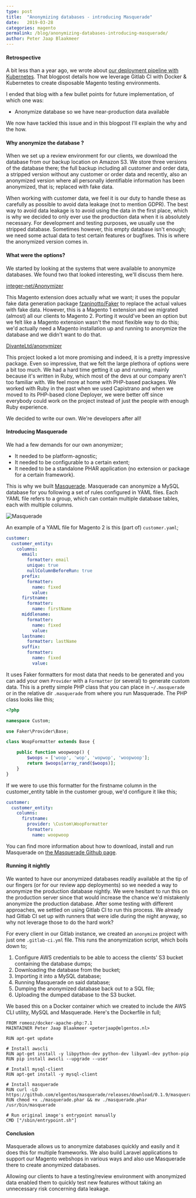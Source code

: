 ```yaml
---
type: post
title:  "Anonymizing databases - introducing Masquerade"
date:   2019-03-28
categories: magento
permalink: /blog/anonymizing-databases-introducing-masquerade/
author: Peter Jaap Blaakmeer
---
```


#### Retrospective

A bit less than a year ago, we wrote about [our deployment pipeline with Kubernetes](/blog/disposable-magento-testing-environments-with-k8s). That blogpost details how we leverage Gitlab CI with Docker & Kubernetes to create disposable Magento testing environments. 

I ended that blog with a few bullet points for future implementation, of which one was:

- Anonymize database so we have near-production data available

We now have tackled this issue and in this blogpost I'll explain the why and the how.

#### Why anonymize the database ?

When we set up a review environment for our clients, we download the database from our backup location on Amazon S3. We store three versions of the database there; the full backup including all customer and order data, a stripped version without any customer or order data and recently, also an anonymized version where all personally identifiable information has been anonymized, that is; replaced with fake data.

When working with customer data, we feel it is our duty to handle these as carefully as possible to avoid data leakage (not to mention GDPR). The best way to avoid data leakage is to avoid using the data in the first place, which is why we decided to only ever use the production data when it is absolutely necessary. For development and testing purposes, we usually use the stripped database. Sometimes however, this empty database isn't enough; we need some actual data to test certain features or bugfixes. This is where the anonymized version comes in.

#### What were the options?

We started by looking at the systems that were available to anonymize databases. We found two that looked interesting, we'll discuss them here.

[integer-net/Anonymizer](https://github.com/integer-net/Anonymizer)

This Magento extension does actually what we want; it uses the popular fake data generation package [fzaninotto/Faker](https://github.com/fzaninotto/Faker) to replace the actual values with fake data. However, this is a Magento 1 extension and we migrated (almost) all our clients to Magento 2. Porting it would've been an option but we felt like a Magento extension wasn't the most flexible way to do this; we'd actually need a Magento installation up and running to anonymize the database and we didn't want to do that.

[DivanteLtd/anonymizer](https://github.com/DivanteLtd/anonymizer)

This project looked a lot more promising and indeed, it is a pretty impressive package. Even so impressive, that we felt the large plethora of options were a bit too much. We had a hard time getting it up and running, mainly because it's written in Ruby, which most of the devs at our company aren't too familiar with. We feel more at home with PHP-based packages. We worked with Ruby in the past when we used Capistrano and when we moved to its PHP-based clone Deployer, we were better off since everybody could work on the project instead of just the people with enough Ruby experience.

We decided to write our own. We're developers after all!

#### Introducing Masquerade

We had a few demands for our own anonymizer;
- It needed to be platform-agnostic;
- It needed to be configurable to a certain extent;
- It needed to be a standalone PHAR application (no extension or package for a certain framework).

This is why we built [Masquerade](https://github.com/elgentos/masquerade). Masquerade can anonymize a MySQL database for you following a set of rules configured in YAML files. Each YAML file refers to a group, which can contain multiple database tables, each with multiple columns. 

![Masquerade](https://user-images.githubusercontent.com/431360/42574650-30e8d186-851f-11e8-9693-c23b426c43f2.png)

An example of a YAML file for Magento 2 is this (part of) `customer.yaml`;

```yaml
customer:
  customer_entity:
    columns:
      email:
        formatter: email
        unique: true
        nullColumnBeforeRun: true
      prefix:
        formatter:
          name: fixed
          value:
      firstname:
        formatter:
          name: firstName
      middlename:
        formatter:
          name: fixed
          value:
      lastname:
        formatter: lastName
      suffix:
        formatter:
          name: fixed
          value:
```

It uses Faker formatters for most data that needs to be generated and you can add your own `Provider` with a `Formatter` (or several) to generate custom data. This is a pretty simple PHP class that you can place in `~/.masquerade` or in the relative dir `.masquerade` from where you run Masquerade. The PHP class looks like this;

```php
<?php

namespace Custom;

use Faker\Provider\Base;

class WoopFormatter extends Base {

    public function woopwoop() {
        $woops = ['woop', 'wop', 'wopwop', 'woopwoop'];
        return $woops[array_rand($woops)];
    }
}
```

If we were to use this formatter for the firstname column in the customer_entity table in the customer group, we'd configure it like this;

```yaml
customer:
  customer_entity:
    columns:
      firstname:
        provider: \Custom\WoopFormatter
        formatter: 
          name: woopwoop
```

You can find more information about how to download, install and run Masquerade on [the Masquerade Github page](https://github.com/elgentos/masquerade).

#### Running it nightly

We wanted to have our anonymized databases readily available at the tip of our fingers (or for our review app deployments) so we needed a way to anonymize the production database nightly. We were hesitant to run this on the production server since that would increase the chance we'd mistakenly anonymize the production database. After some testing with different approaches, we settled on using Gitlab CI to run this process. We already had Gitlab CI set up with runners that were idle during the night anyway, so why not leverage those to do the hard work?

For every client in our Gitlab instance, we created an `anonymize` project with just one `.gitlab-ci.yml` file. This runs the anonymization script, which boils down to;

1. Configure AWS credentials to be able to access the clients' S3 bucket containing the database dumps;
1. Downloading the database from the bucket;
1. Importing it into a MySQL database;
1. Running Masquerade on said database;
1. Dumping the anonymized database back out to a SQL file;
1. Uploading the dumped database to the S3 bucket.

We based this on a Docker container which we created to include the AWS CLI utility, MySQL and Masquerade. Here's the Dockerfile in full;

```
FROM romeoz/docker-apache-php:7.1
MAINTAINER Peter Jaap Blaakmeer <peterjaap@elgentos.nl>

RUN apt-get update

# Install awscli
RUN apt-get install -y libpython-dev python-dev libyaml-dev python-pip
RUN pip install awscli --upgrade --user

# Install mysql-client
RUN apt-get install -y mysql-client

# Install masquerade
RUN curl -LO https://github.com/elgentos/masquerade/releases/download/0.1.9/masquerade.phar
RUN chmod +x ./masquerade.phar && mv ./masquerade.phar /usr/bin/masquerade

# Run original image's entrypoint manually
CMD ["/sbin/entrypoint.sh"]
```

#### Conclusion

Masquerade allows us to anonymize databases quickly and easily and it does this for multiple frameworks. We also build Laravel applications to support our Magento webshops in various ways and also use Masquerade there to create anonymized databases.

Allowing our clients to have a testing/review environment with anonymized data enabled them to quickly test new features without taking an unnecessary risk concerning data leakage. 